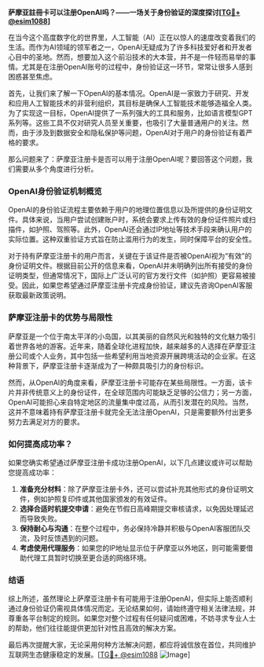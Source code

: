 **萨摩亚註冊卡可以注册OpenAI吗？——一场关于身份验证的深度探讨[[TG💪+ @esim1088](https://t.me/s/esim1088)]**

在当今这个高度数字化的世界里，人工智能（AI）正在以惊人的速度改变着我们的生活。而作为AI领域的领军者之一，OpenAI无疑成为了许多科技爱好者和开发者心目中的圣地。然而，想要加入这个前沿技术的大本营，并不是一件轻而易举的事情。尤其是在注册OpenAI账号的过程中，身份验证这一环节，常常让很多人感到困惑甚至焦虑。

首先，让我们来了解一下OpenAI的基本情况。OpenAI是一家致力于研究、开发和应用人工智能技术的非营利组织，其目标是确保人工智能技术能够造福全人类。为了实现这一目标，OpenAI提供了一系列强大的工具和服务，比如语言模型GPT系列等。这些工具不仅对研究人员至关重要，也吸引了大量普通用户的关注。然而，由于涉及到数据安全和隐私保护等问题，OpenAI对于用户的身份验证有着严格的要求。

那么问题来了：萨摩亚注册卡是否可以用于注册OpenAI呢？要回答这个问题，我们需要从多个角度进行分析。

### OpenAI身份验证机制概览

OpenAI的身份验证流程主要依赖于用户的地理位置信息以及所提供的身份证明文件。具体来说，当用户尝试创建账户时，系统会要求上传有效的身份证件照片或扫描件，如护照、驾照等。此外，OpenAI还会通过IP地址等技术手段来确认用户的实际位置。这种双重验证方式旨在防止滥用行为的发生，同时保障平台的安全性。

对于持有萨摩亚注册卡的用户而言，关键在于该证件是否被OpenAI视为“有效”的身份证明文件。根据目前公开的信息来看，OpenAI并未明确列出所有接受的身份证明类型，但通常情况下，国际上广泛认可的官方发行文件（如护照）更容易被接受。因此，如果您希望通过萨摩亚注册卡完成身份验证，建议先咨询OpenAI客服获取最新政策说明。

### 萨摩亚注册卡的优势与局限性

萨摩亚是一个位于南太平洋的小岛国，以其美丽的自然风光和独特的文化魅力吸引着世界各地的游客。近年来，随着全球化进程加快，越来越多的人选择在萨摩亚注册公司或个人业务，其中包括一些希望利用当地资源开展跨境活动的企业家。在这种背景下，萨摩亚注册卡逐渐成为了一种颇具吸引力的身份标识。

然而，从OpenAI的角度来看，萨摩亚注册卡可能存在某些局限性。一方面，该卡片并非传统意义上的身份证件，在全球范围内可能缺乏足够的公信力；另一方面，OpenAI可能担心来自特定地区的流量集中度过高，从而引发潜在的风险。当然，这并不意味着持有萨摩亚注册卡就完全无法注册OpenAI，只是需要额外付出更多努力去满足对方的要求。

### 如何提高成功率？

如果您确实希望通过萨摩亚注册卡成功注册OpenAI，以下几点建议或许可以帮助您提高成功率：

1. **准备充分材料**：除了萨摩亚注册卡外，还可以尝试补充其他形式的身份证明文件，例如护照复印件或其他国家颁发的有效证件。
2. **选择合适时机提交申请**：避免在节假日高峰期提交审核请求，以免因处理延迟而导致失败。
3. **保持耐心与沟通**：在整个过程中，务必保持冷静并积极与OpenAI客服团队交流，及时反馈遇到的问题。
4. **考虑使用代理服务**：如果您的IP地址显示位于萨摩亚以外地区，则可能需要借助代理工具暂时切换至更合适的网络环境。

### 结语

综上所述，虽然理论上萨摩亚注册卡有可能用于注册OpenAI，但实际上能否顺利通过身份验证仍需视具体情况而定。无论结果如何，请始终遵守相关法律法规，并尊重各平台制定的规则。如果您对整个过程有任何疑问或困难，不妨寻求专业人士的帮助，他们往往能提供更加针对性且高效的解决方案。

最后再次提醒大家，无论采用何种方法解决问题，都应将诚信放在首位，共同维护互联网生态健康稳定的发展。[[TG💪+ @esim1088](https://t.me/s/esim1088) ![Image](https://i.postimg.cc/4NQfJmqS/Snipaste-2025-05-13-00-14-12.png)]